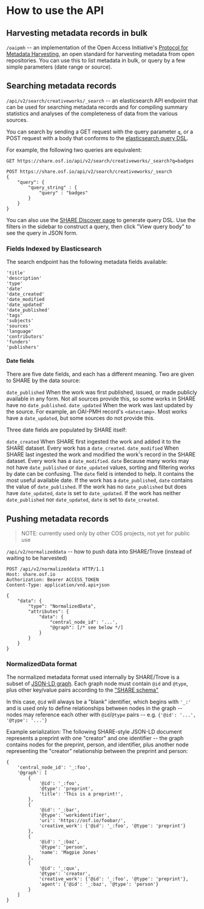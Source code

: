 # How to use the API

## Harvesting metadata records in bulk

`/oaipmh` -- an implementation of the Open Access Initiative's [Protocol for Metadata Harvesting](https://www.openarchives.org/OAI/openarchivesprotocol.html), an open standard for harvesting metadata
from open repositories. You can use this to list metadata in bulk, or query by a few simple
parameters (date range or source).


## Searching metadata records

`/api/v2/search/creativeworks/_search` -- an elasticsearch API endpoint that can be used for
searching metadata records and for compiling summary statistics and analyses of the
completeness of data from the various sources.

You can search by sending a GET request with the query parameter `q`, or a POST request
with a body that conforms to the [elasticsearch query DSL](https://www.elastic.co/guide/en/elasticsearch/reference/current/query-dsl.html).

For example, the following two queries are equivalent:
```
GET https://share.osf.io/api/v2/search/creativeworks/_search?q=badges
```
```
POST https://share.osf.io/api/v2/search/creativeworks/_search
{
    "query": {
        "query_string" : {
            "query" : "badges"
        }
    }
}
```

You can also use the [SHARE Discover page](https://share.osf.io/discover) to generate query DSL.
Use the filters in the sidebar to construct a query, then click "View query body" to see the query in JSON form.


### Fields Indexed by Elasticsearch

The search endpoint has the following metadata fields available:

    'title'
    'description'
    'type'
    'date'
    'date_created'
    'date_modified
    'date_updated'
    'date_published'
    'tags'
    'subjects'
    'sources'
    'language'
    'contributors'
    'funders'
    'publishers'

#### Date fields
There are five date fields, and each has a different meaning. Two are given to SHARE by the data source:

``date_published``
    When the work was first published, issued, or made publicly available in any form.
    Not all sources provide this, so some works in SHARE have no ``date_published``.
``date_updated``
    When the work was last updated by the source. For example, an OAI-PMH record's ``<datestamp>``.
    Most works have a ``date_updated``, but some sources do not provide this.

Three date fields are populated by SHARE itself:

``date_created``
    When SHARE first ingested the work and added it to the SHARE dataset. Every work has a ``date_created``.
``date_modified``
    When SHARE last ingested the work and modified the work's record in the SHARE dataset. Every work
    has a ``date_modified``.
``date``
    Because many works may not have ``date_published`` or ``date_updated`` values, sorting and filtering works
    by date can be confusing. The ``date`` field is intended to help. It contains the most useful available
    date. If the work has a ``date_published``, ``date`` contains the value of ``date_published``. If the work
    has no ``date_published`` but does have ``date_updated``, ``date`` is set to ``date_updated``. If the work
    has neither ``date_published`` nor ``date_updated``, ``date`` is set to ``date_created``.

## Pushing metadata records
> NOTE: currently used only by other COS projects, not yet for public use

`/api/v2/normalizeddata` -- how to push data into SHARE/Trove (instead of waiting to be harvested)

```
POST /api/v2/normalizeddata HTTP/1.1
Host: share.osf.io
Authorization: Bearer ACCESS_TOKEN
Content-Type: application/vnd.api+json

{
    "data": {
        "type": "NormalizedData",
        "attributes": {
            "data": {
                "central_node_id": '...',
                "@graph": [/* see below */]
            }
        }
    }
}
```

### NormalizedData format
The normalized metadata format used internally by SHARE/Trove is a subset of
[JSON-LD graph](https://www.w3.org/TR/json-ld/#named-graphs).
Each graph node must contain `@id` and `@type`, plus other key/value pairs
according to the
["SHARE schema"](https://github.com/CenterForOpenScience/SHARE/blob/develop/share/schema/schema-spec.yaml)

In this case, `@id` will always be a "blank" identifier, which begins with `'_:'`
and is used only to define relationships between nodes in the graph -- nodes
may reference each other with `@id`/`@type` pairs --
e.g. `{'@id': '...', '@type': '...'}`

Example serialization: The following SHARE-style JSON-LD document represents a
preprint with one "creator" and one identifier -- the graph contains nodes for
the preprint, person, and identifier, plus another node representing the
"creator" relationship between the preprint and person:
```
{
    'central_node_id': '_:foo',
    '@graph': [
        {
            '@id': '_:foo',
            '@type': 'preprint',
            'title': 'This is a preprint!',
        },
        {
            '@id': '_:bar',
            '@type': 'workidentifier',
            'uri': 'https://osf.io/foobar/',
            'creative_work': {'@id': '_:foo', '@type': 'preprint'}
        },
        {
            '@id': '_:baz',
            '@type': 'person',
            'name': 'Magpie Jones'
        },
        {
            '@id': '_:qux',
            '@type': 'creator',
            'creative_work': {'@id': '_:foo', '@type': 'preprint'},
            'agent': {'@id': '_:baz', '@type': 'person'}
        }
    ]
}
```
